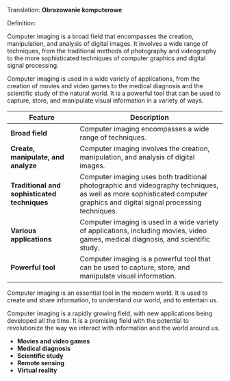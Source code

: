 Translation: **Obrazowanie komputerowe**

Definition:

Computer imaging is a broad field that encompasses the creation, manipulation, and analysis of digital images. It involves a wide range of techniques, from the traditional methods of photography and videography to the more sophisticated techniques of computer graphics and digital signal processing.

Computer imaging is used in a wide variety of applications, from the creation of movies and video games to the medical diagnosis and the scientific study of the natural world. It is a powerful tool that can be used to capture, store, and manipulate visual information in a variety of ways.

|Feature|Description|
|---|---|
|**Broad field**|Computer imaging encompasses a wide range of techniques.|
|**Create, manipulate, and analyze**|Computer imaging involves the creation, manipulation, and analysis of digital images.|
|**Traditional and sophisticated techniques**|Computer imaging uses both traditional photographic and videography techniques, as well as more sophisticated computer graphics and digital signal processing techniques.|
|**Various applications**|Computer imaging is used in a wide variety of applications, including movies, video games, medical diagnosis, and scientific study.|
|**Powerful tool**|Computer imaging is a powerful tool that can be used to capture, store, and manipulate visual information.|

Computer imaging is an essential tool in the modern world. It is used to create and share information, to understand our world, and to entertain us.

Computer imaging is a rapidly growing field, with new applications being developed all the time. It is a promising field with the potential to revolutionize the way we interact with information and the world around us.

- **Movies and video games**
- **Medical diagnosis**
- **Scientific study**
- **Remote sensing**
- **Virtual reality**